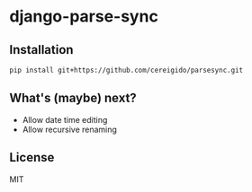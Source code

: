 django-parse-sync
============

Installation
------------

```sh
pip install git+https://github.com/cereigido/parsesync.git
```

What's (maybe) next?
--------------------

- Allow date time editing
- Allow recursive renaming

License
-------

MIT
